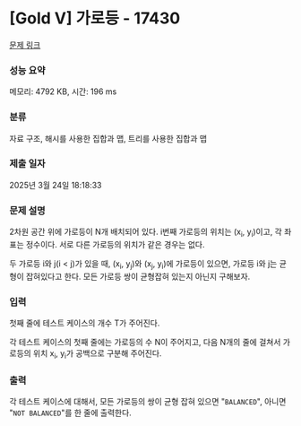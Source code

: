 # [Gold V] 가로등 - 17430 

[문제 링크](https://www.acmicpc.net/problem/17430) 

### 성능 요약

메모리: 4792 KB, 시간: 196 ms

### 분류

자료 구조, 해시를 사용한 집합과 맵, 트리를 사용한 집합과 맵

### 제출 일자

2025년 3월 24일 18:18:33

### 문제 설명

<p>2차원 공간 위에 가로등이 N개 배치되어 있다. i번째 가로등의 위치는 (x<sub>i</sub>, y<sub>i</sub>)이고, 각 좌표는 정수이다. 서로 다른 가로등의 위치가 같은 경우는 없다.</p>

<p>두 가로등 i와 j(i < j)가 있을 때, (x<sub>i</sub>, y<sub>j</sub>)와 (x<sub>j</sub>, y<sub>i</sub>)에 가로등이 있으면, 가로등 i와 j는 균형이 잡혀있다고 한다. 모든 가로등 쌍이 균형잡혀 있는지 아닌지 구해보자.</p>

### 입력 

 <p>첫째 줄에 테스트 케이스의 개수 T가 주어진다.</p>

<p>각 테스트 케이스의 첫째 줄에는 가로등의 수 N이 주어지고, 다음 N개의 줄에 걸쳐서 가로등의 위치 x<sub>i</sub>, y<sub>i</sub>가 공백으로 구분해 주어진다.</p>

### 출력 

 <p>각 테스트 케이스에 대해서, 모든 가로등의 쌍이 균형 잡혀 있으면 "<code>BALANCED</code>", 아니면 "<code>NOT BALANCED</code>"를 한 줄에 출력한다.</p>

